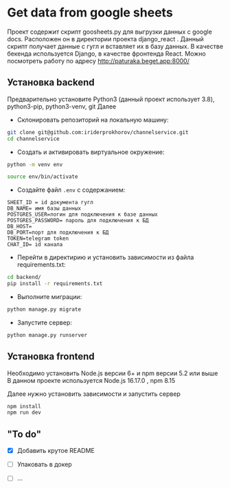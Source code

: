 # Get data from google sheets
Проект содержит скрипт goosheets.py для выгрузки данных с google docs. Расположен он в директории проекта django_react . Данный скрипт получает данные с гугл и вставляет их в базу данных. В качестве бекенда используется Django, в качестве фронтенда React. Можно посмотреть работу по адресу http://paturaka.beget.app:8000/


## Установка backend
Предварительно установите Python3 (данный проект использует 3.8), python3-pip, python3-venv, git
Далее
* Склонировать репозиторий на локальную машину:
```bash
git clone git@github.com:iriderprokhorov/channelservice.git
cd channelservice
```

* Cоздать и активировать виртуальное окружение:

```bash
python -m venv env
```

```bash
source env/bin/activate
```

* Cоздайте файл `.env`  с содержанием:

```
SHEET_ID = id документа гугл
DB_NAME= имя базы данных
POSTGRES_USER=логин для подключения к базе данных
POSTGRES_PASSWORD= пароль для подключения к БД 
DB_HOST=
DB_PORT=порт для подключения к БД
TOKEN=telegram token
CHAT_ID= id канала
```

* Перейти в директирию и установить зависимости из файла requirements.txt:

```bash
cd backend/
pip install -r requirements.txt
```

* Выполните миграции:

```bash
python manage.py migrate
```

* Запустите сервер:
```bash
python manage.py runserver
```

## Установка frontend
Необходимо установить Node.js версии 6+ и npm версии 5.2 или выше
В данном проекте используется Node.js 16.17.0 , npm 8.15

Далее нужно установить зависимости и запустить сервер

```bash
npm install
npm run dev
```


## "To do"
- [x] Добавить крутое README
- [ ] Упаковать в докер
- [ ] ...

